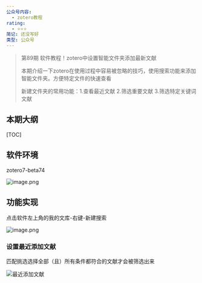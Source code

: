 ```yaml
---
公众号内容:
  - zotero教程
rating:
  - ⭐⭐⭐
简记: 还没写好
类型: 公众号
---
```


>第89期 软件教程！zotero中设置智能文件夹添加最新文献
>
>本期介绍一下zotero在使用过程中容易被忽略的技巧，使用搜索功能来添加智能文件夹。方便特定文件的快速查看
>
>新建文件夹的常用功能：1.查看最近文献 2.筛选重要文献 3.筛选特定关键词文献

## 本期大纲

[TOC]

## 软件环境

zotero7-beta74

![image.png](https://pic-go-42.oss-cn-guangzhou.aliyuncs.com/img/202404161235502.png)

## 功能实现

点击软件左上角的我的文库-右键-新建搜索

![image.png](https://pic-go-42.oss-cn-guangzhou.aliyuncs.com/img/202404161237940.png)

### 设置最近添加文献

匹配挑选选择全部（且）所有条件都符合的文献才会被筛选出来

![最近添加文献](https://pic-go-42.oss-cn-guangzhou.aliyuncs.com/img/202404161241588.png)
